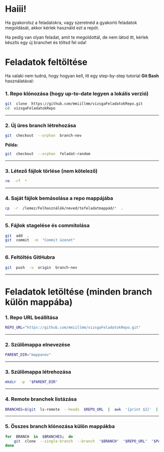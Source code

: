 
#  Haiii!

  

Ha gyakorolsz a feladatokra, vagy szeretnéd a gyakorló feladatok megoldását, akkor kérlek használd ezt a repót.

Ha pedig van olyan feladat, amit te megoldottál, de nem látod itt, kérlek készíts egy új branchet és töltsd fel oda!
  
#  Feladatok feltöltése

Ha valaki nem tudná, hogy hogyan kell, itt egy step-by-step tutorial **Git Bash** használatával:
  
###  1. Repo klónozása (hogy up-to-date legyen a lokális verzió)
  
```bash
git  clone  https://github.com/mmiillmm/vizsgaFeladatokRepo.git
cd  vizsgaFeladatokRepo
```
  
---
  
###  2. Új üres branch létrehozása
  
```bash
git  checkout  --orphan  branch-nev
```
  
**Példa:**
  
```bash
git  checkout  --orphan  feladat-random
```
  
---
  
###  3. Létező fájlok törlése (nem kötelező)
  
```bash
rm  -rf  *
```
  
---
  
###  4. Saját fájlok bemásolása a repo mappájába
  
```bash
cp  -r  /lemez/Felhasználók/neved/tefeladatmappád/*  .
```
  
---
  
###  5. Fájlok stagelése és commitolása
  
```bash
git  add  .
git  commit  -m  "Commit üzenet"
```
  
---

###  6. Feltöltés GitHubra

```bash
git  push  -u  origin  branch-nev
```

---

# Feladatok letöltése (minden branch külön mappába)

###  1. Repo URL beállítása

```bash
REPO_URL="https://github.com/mmiillmm/vizsgaFeladatokRepo.git"
```

---

###  2. Szülőmappa elnevezése

```bash
PARENT_DIR="mappanev"
```

---

###  3. Szülőmappa létrehozása

```bash
mkdir  -p  "$PARENT_DIR"
```

---

###  4. Remote branchek listázása

```bash
BRANCHES=$(git  ls-remote  --heads  $REPO_URL  |  awk  '{print $2}'  |  sed  's|refs/heads/||')
```

---

###  5. Összes branch klónozása külön mappákba

  

```bash
for  BRANCH  in  $BRANCHES;  do
	git  clone  --single-branch  --branch  "$BRANCH"  "$REPO_URL"  "$PARENT_DIR/$BRANCH"
done
```
